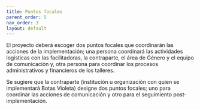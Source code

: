 ```yaml
---
title: Puntos focales
parent_order: 5
nav_order: 3
layout: default
---
```

El proyecto deberá escoger dos puntos focales que coordinarán las acciones de la implementación; una persona coordinará las actividades logísticas con las facilitadoras, la contraparte, el área de Género y el equipo de comunicación y, otra persona para coordinar los procesos administrativos y financieros de los talleres.

Se sugiere que la contraparte (institución u organización con quien se implementará Botas Violeta) designe dos puntos focales; uno para coordinar las acciones de comunicación y otro para el seguimiento post-implementación.
